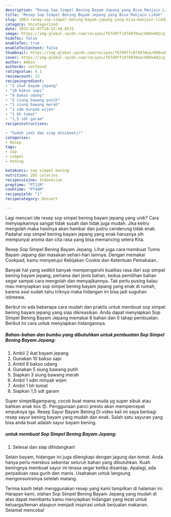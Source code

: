 ```yaml
---
description: "Resep Sop Simpel Bening Bayam Jepang yang Bisa Manjain Lidah"
title: "Resep Sop Simpel Bening Bayam Jepang yang Bisa Manjain Lidah"
slug: 1063-resep-sop-simpel-bening-bayam-jepang-yang-bisa-manjain-lidah
category: Uncategorized
date: 2023-02-07T18:52:44.657Z
image: https://img-global.cpcdn.com/recipes/f67d9ffc874978ee/680x482cq70/sop-simpel-bening-bayam-jepang-foto-resep-utama.jpg
hideToc: false
enableToc: true
enableTocContent: false
thumbnail: https://img-global.cpcdn.com/recipes/f67d9ffc874978ee/680x482cq70/sop-simpel-bening-bayam-jepang-foto-resep-utama.jpg
cover: https://img-global.cpcdn.com/recipes/f67d9ffc874978ee/680x482cq70/sop-simpel-bening-bayam-jepang-foto-resep-utama.jpg
author: Admin
authorAv: notfound
ratingvalue: 4.1
reviewcount: 13
recipeingredient:
- "2 ikat bayam jepang"
- "10 bakso sapi"
- "8 bakso udang"
- "5 siung bawang putih"
- "3 siung bawang merah"
- "1 sdm minyak wijen"
- "1 bh tomat"
- "1,5 sdt garam"
recipeinstructions:

- "Sudah jadi dan siap dinikmati!"
categories:
- Resep
tags:
- sop
- simpel
- bening

katakunci: sop simpel bening 
nutrition: 283 calories
recipecuisine: Indonesian
preptime: "PT11M"
cooktime: "PT46M"
recipeyield: "1"
recipecategory: Dessert

---
```





Lagi mencari ide resep sop simpel bening bayam jepang yang unik? Cara menyiapkannya sangat tidak susah dan tidak juga mudah. Jika keliru mengolah maka hasilnya akan hambar dan justru cenderung tidak enak. Padahal sop simpel bening bayam jepang yang enak harusnya sih mempunyai aroma dan cita rasa yang bisa memancing selera Kita.





Resep Sop Simpel Bening Bayam Jepang. Lihat juga cara membuat Tumis Bayam Jepang dan masakan sehari-hari lainnya. Dengan memakai Cookpad, kamu menyetujui Kebijakan Cookie dan Ketentuan Pemakaian..

Banyak hal yang sedikit banyak mempengaruhi kualitas rasa dari sop simpel bening bayam jepang, pertama dari jenis bahan, kedua pemilihan bahan segar sampai cara mengolah dan menyajikannya. Tak perlu pusing kalau mau menyiapkan sop simpel bening bayam jepang yang enak di rumah, karena asal sudah tahu triknya maka hidangan ini bisa jadi suguhan istimewa.






Berikut ini ada beberapa cara mudah dan praktis untuk membuat sop simpel bening bayam jepang yang siap dikreasikan. Anda dapat menyiapkan Sop Simpel Bening Bayam Jepang memakai 8 bahan dan 0 tahap pembuatan. Berikut ini cara untuk menyiapkan hidangannya.

<!--inarticleads1-->

##### Bahan-bahan dan bumbu yang dibutuhkan untuk pembuatan Sop Simpel Bening Bayam Jepang:

1. Ambil 2 ikat bayam jepang
1. Gunakan 10 bakso sapi
1. Ambil 8 bakso udang
1. Gunakan 5 siung bawang putih
1. Siapkan 3 siung bawang merah
1. Ambil 1 sdm minyak wijen
1. Ambil 1 bh tomat
1. Siapkan 1,5 sdt garam


Super simpel&amp;gampang, cocok buat mama muda yg super sibuk atau bahkan anak kos 😍. Penggunaan panci presto akan mempercepat empuknya iga. Resep Sayur Bayam Bening Di video kali ini saya berbagi resep sayur bening bayam yang mudah dan enak. Salah satu sayuran yang bisa anda buat adalah sayur bayam bening. 

<!--inarticleads2-->

#####  untuk membuat Sop Simpel Bening Bayam Jepang:


1. Selesai dan siap dihidangkan!

Selain bayam, hidangan ini juga dilengkapi dengan jagung dan tomat. Anda hanya perlu merebus sebentar seluruh bahan yang dibutuhkan. Kuah beningnya membuat sayur ini terasa segar ketika disantap. Apalagi, ada perpaduan rasa gurih dan manis. Usahakan untuk langsung mengonsumsinya setelah matang. 

Terima kasih telah menggunakan resep yang kami tampilkan di halaman ini. Harapan kami, olahan Sop Simpel Bening Bayam Jepang yang mudah di atas dapat membantu kamu menyiapkan hidangan yang lezat untuk keluarga/teman ataupun menjadi inspirasi untuk berjualan makanan. Selamat mencoba!
